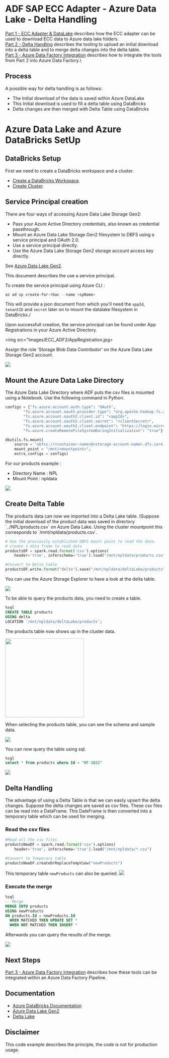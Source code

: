 # ADF SAP ECC Adapter - Azure Data Lake - Delta Handling

[Part 1 - ECC Adapter & DataLake](SAPECC_DataLake.md) describes how the ECC adapter can be used to download ECC data to Azure data lake folders.\
[Part 2 - Delta Handling](SAPECC_DataLake2.md) describes the tooling to upload an initial download into a delta table and to merge delta changes into the delta table.\
[Part 3 - Azure Data Factory Integration](SAPECC_DataLake3.md) describes how to integrate the tools from Part 2 into Azure Data Factory.\

## Process
A possible way for delta handling is as follows:
* The Initial download of the data is saved within Azure DataLake
* This Initial download is used to fill a delta table using DataBricks
* Delta changes are then merged with Delta Table using DataBricks

# Azure Data Lake and Azure DataBricks SetUp
## DataBricks Setup
First we need to create a DataBricks workspace and a cluster.
* [Create a DataBricks Workspace](https://docs.microsoft.com/en-us/azure/databricks/scenarios/quickstart-create-databricks-workspace-portal?tabs=azure-portal#create-an-azure-databricks-workspace).
* [Create Cluster](https://docs.microsoft.com/en-us/azure/databricks/scenarios/quickstart-create-databricks-workspace-portal?tabs=azure-portal#create-a-spark-cluster-in-databricks).

## Service Principal creation
There are four ways of accessing Azure Data Lake Storage Gen2:
* Pass your Azure Active Directory credentials, also known as credential passthrough.
* Mount an Azure Data Lake Storage Gen2 filesystem to DBFS using a service principal and OAuth 2.0.
* Use a service principal directly.
* Use the Azure Data Lake Storage Gen2 storage account access key directly.

 See [Azure Data Lake Gen2](https://docs.microsoft.com/en-us/azure/databricks/data/data-sources/azure/azure-datalake-gen2).

This document describes the use a service principal.

To create the service principal using Azure CLI :
```ps1
az ad sp create-for-rbac --name <spName>

```
This will provide a json document from which you'll need the `appId`, `tenantID` and `secret` later on to mount the datalake filesystem in DataBricks./

Upon successfull creation, the service principal can be found under App Registrations in your Azure Active Directory.

<img src="Images/ECC_ADF2/AppRegistration.jpg>

Assign the role 'Storage Blob Data Contributor' on the Azure Data Lake Storage Gen2 account.

<img src="Images/ECC_ADF2/RoleAssignment.jpg">


## Mount the Azure Data Lake Directory
The Azure Data Lake Directory where ADF puts the csv files is mounted using a Notebook.
Use the following command in Python.

```python
configs = {"fs.azure.account.auth.type": "OAuth",
        "fs.azure.account.oauth.provider.type": "org.apache.hadoop.fs.azurebfs.oauth2.ClientCredsTokenProvider",
        "fs.azure.account.oauth2.client.id": "<appId>",
        "fs.azure.account.oauth2.client.secret": "<clientSecret>",
        "fs.azure.account.oauth2.client.endpoint": "https://login.microsoftonline.com/<tenant>/oauth2/token",
        "fs.azure.createRemoteFileSystemDuringInitialization": "true"}

dbutils.fs.mount(
    source = "abfss://<container-name>@<storage-account-name>.dfs.core.windows.net/<directory-name>",
    mount_point = "/mnt/<mountpoint>",
    extra_configs = configs)
```
For our products example :
* Directory Name : NPL
* Mount Point : npldata

<img src="Images/ECC_ADF2/pythonMountCommand.jpg">

## Create Delta Table
The products data can now we imported into a Delta Lake table.
(Suppose the initial download of the product data was saved in directory ´../NPL/products.csv´ on Azure Data Lake. Using the cluster mountpoint this corresponds to ´/mnt/npldata/products.csv´.

```python
# Use the previously established DBFS mount point to read the data.
# create a data frame to read data
productsDF = spark.read.format('csv').options(
    header='true', inferschema='true').load("/mnt/npldata/products.csv")

#Convert to Delta table
productsDF.write.format("delta").save("/mnt/npldata/deltaLake/products")
```

You can use the Azure Storage Explorer to have a look at the delta table.

<img src="Images/ECC_ADF2/storageExplorerDeltaTable.jpg">

To be able to query the products data, you need to create a table.

```sql
%sql
CREATE TABLE products
USING delta
LOCATION '/mnt/npldata/deltaLake/products'; 
```

The products table now shows up in the cluster data.

<img src="Images/ECC_ADF2/clusterData.jpg" height=250>

When selecting the products table, you can see the schema and sample data.

<img src="Images/ECC_ADF2/productsTable.jpg">

You can now query the table using sql.
```sql
%sql
select * from products where Id = "HT-1022"
```

<img src="Images/ECC_ADF2/sqlQuery.jpg">

## Delta Handling
The advantage of using a Delta Table is that we can easily upsert the delta changes.
Suppose the delta changes are saved as csv files. These csv files can be read into a DataFrame. This DateFrame is then converted into a temporary table which can be used for merging.

### Read the csv files
```python
#Read all the csv files
productsNewDF = spark.read.format('csv').options(
    header='true', inferschema='true').load("/mnt/npldata/*.csv")

#Convert to Temporary table
productsNewDF.createOrReplaceTempView("newProducts")
```

This temporary table `newProducts` can also be queried.
<img src="tempTableQuery.jpg">

### Execute the merge
```sql
%sql
-- Merge
MERGE INTO products
USING newProducts
ON products.Id = newProducts.Id
  WHEN MATCHED THEN UPDATE SET *
  WHEN NOT MATCHED THEN INSERT *
```

Afterwards you can query the results of the merge.

<img src="Images/ECC_ADF2/queryMergeResults.jpg">

<!--  Tutorial : https://docs.microsoft.com/en-us/azure/storage/blobs/data-lake-storage-use-databricks-spark -->

## Next Steps
[Part 3 - Azure Data Factory Integration](SAPECC_DataLake3.md) describes how these tools can be integrated within an Azure Data Factory Pipeline.

## Documentation
* [Azure DataBricks Documentation](https://docs.microsoft.com/en-us/azure/databricks/)
* [Azure Data Lake Gen2](https://docs.microsoft.com/en-us/azure/databricks/data/data-sources/azure/azure-datalake-gen2)
* [Delta Lake](https://docs.microsoft.com/en-us/azure/databricks/delta/)

## Disclaimer
This code example describes the principle, the code is not for production usage.
